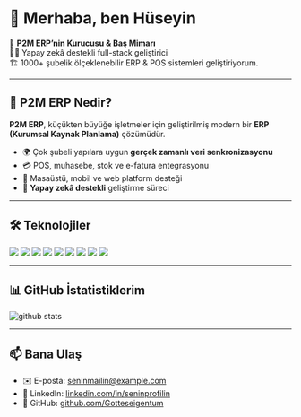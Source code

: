 # 👋 Merhaba, ben Hüseyin  

🚀 **P2M ERP’nin Kurucusu & Baş Mimarı**  
🧑‍💻 Yapay zekâ destekli full-stack geliştirici  
🏗️ 1000+ şubelik ölçeklenebilir ERP & POS sistemleri geliştiriyorum.  

---

## 📌 P2M ERP Nedir?
**P2M ERP**, küçükten büyüğe işletmeler için geliştirilmiş modern bir **ERP (Kurumsal Kaynak Planlama)** çözümüdür.  

- 🌍 Çok şubeli yapılara uygun **gerçek zamanlı veri senkronizasyonu**  
- 💳 POS, muhasebe, stok ve e-fatura entegrasyonu  
- 📱 Masaüstü, mobil ve web platform desteği  
- 🤖 **Yapay zekâ destekli** geliştirme süreci  

---

## 🛠️ Teknolojiler
<p align="left">
  <img src="https://img.shields.io/badge/C%23-239120?style=for-the-badge&logo=c-sharp&logoColor=white"/>
  <img src="https://img.shields.io/badge/.NET-512BD4?style=for-the-badge&logo=dotnet&logoColor=white"/>
  <img src="https://img.shields.io/badge/WPF-512BD4?style=for-the-badge&logo=windows&logoColor=white"/>
  <img src="https://img.shields.io/badge/React_Native-20232A?style=for-the-badge&logo=react&logoColor=61DAFB"/>
  <img src="https://img.shields.io/badge/Expo-000020?style=for-the-badge&logo=expo&logoColor=white"/>
  <img src="https://img.shields.io/badge/SQL%20Server-CC2927?style=for-the-badge&logo=microsoft-sql-server&logoColor=white"/>
  <img src="https://img.shields.io/badge/TypeScript-007ACC?style=for-the-badge&logo=typescript&logoColor=white"/>
  <img src="https://img.shields.io/badge/HTML5-E34F26?style=for-the-badge&logo=html5&logoColor=white"/>
  <img src="https://img.shields.io/badge/CSS3-1572B6?style=for-the-badge&logo=css3&logoColor=white"/>
</p>

---

## 📊 GitHub İstatistiklerim
<p align="left">
  <img src="https://github-readme-stats.vercel.app/api?username=Gotteseigentum&show_icons=true&theme=radical" alt="github stats" />
</p>

---

## 📫 Bana Ulaş
- ✉️ E-posta: [seninmailin@example.com](mailto:seninmailin@example.com)  
- 💼 LinkedIn: [linkedin.com/in/seninprofilin](#)  
- 🐙 GitHub: [github.com/Gotteseigentum](https://github.com/Gotteseigentum)  
